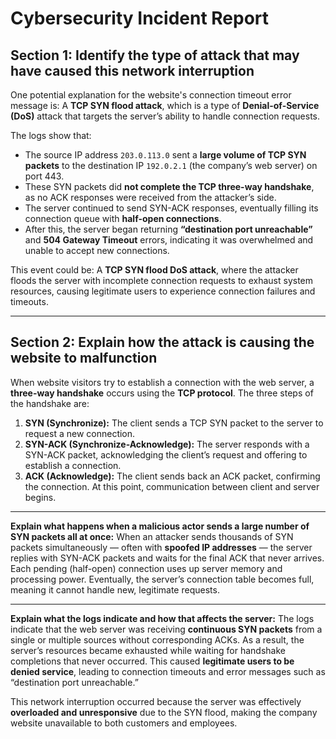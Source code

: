 # **Cybersecurity Incident Report**

## **Section 1: Identify the type of attack that may have caused this network interruption**

One potential explanation for the website's connection timeout error message is:
A **TCP SYN flood attack**, which is a type of **Denial-of-Service (DoS)** attack that targets the server’s ability to handle connection requests.

The logs show that:

* The source IP address `203.0.113.0` sent a **large volume of TCP SYN packets** to the destination IP `192.0.2.1` (the company’s web server) on port 443.
* These SYN packets did **not complete the TCP three-way handshake**, as no ACK responses were received from the attacker’s side.
* The server continued to send SYN-ACK responses, eventually filling its connection queue with **half-open connections**.
* After this, the server began returning **“destination port unreachable”** and **504 Gateway Timeout** errors, indicating it was overwhelmed and unable to accept new connections.

This event could be:
A **TCP SYN flood DoS attack**, where the attacker floods the server with incomplete connection requests to exhaust system resources, causing legitimate users to experience connection failures and timeouts.

---

## **Section 2: Explain how the attack is causing the website to malfunction**

When website visitors try to establish a connection with the web server, a **three-way handshake** occurs using the **TCP protocol**.
The three steps of the handshake are:

1. **SYN (Synchronize):** The client sends a TCP SYN packet to the server to request a new connection.
2. **SYN-ACK (Synchronize-Acknowledge):** The server responds with a SYN-ACK packet, acknowledging the client’s request and offering to establish a connection.
3. **ACK (Acknowledge):** The client sends back an ACK packet, confirming the connection. At this point, communication between client and server begins.

---

**Explain what happens when a malicious actor sends a large number of SYN packets all at once:**
When an attacker sends thousands of SYN packets simultaneously — often with **spoofed IP addresses** — the server replies with SYN-ACK packets and waits for the final ACK that never arrives. Each pending (half-open) connection uses up server memory and processing power. Eventually, the server’s connection table becomes full, meaning it cannot handle new, legitimate requests.

---

**Explain what the logs indicate and how that affects the server:**
The logs indicate that the web server was receiving **continuous SYN packets** from a single or multiple sources without corresponding ACKs. As a result, the server’s resources became exhausted while waiting for handshake completions that never occurred. This caused **legitimate users to be denied service**, leading to connection timeouts and error messages such as “destination port unreachable.”

This network interruption occurred because the server was effectively **overloaded and unresponsive** due to the SYN flood, making the company website unavailable to both customers and employees.


